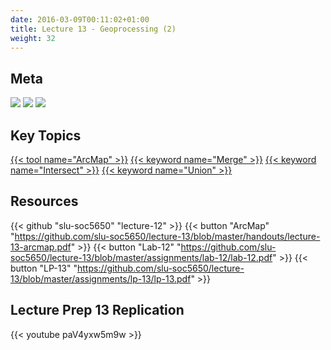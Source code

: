 ```yaml
---
date: 2016-03-09T00:11:02+01:00
title: Lecture 13 - Geoprocessing (2)
weight: 32
---
```


## Meta
![](https://img.shields.io/badge/semester-spring%202018-orange.svg) 
![](https://img.shields.io/badge/release-draft-red.svg) 
[![](https://img.shields.io/badge/last%20update-2018--04--23-brightgreen.svg)](https://github.com/slu-soc5650/lecture-11/blob/master/NEWS_SITE.md)

## Key Topics
[{{< tool name="ArcMap" >}}](/topic-index/#a-d)
[{{< keyword name="Merge" >}}](/topic-index/#a-d)
[{{< keyword name="Intersect" >}}](/topic-index/#i-l)
[{{< keyword name="Union" >}}](/topic-index/#u-z)

## Resources

{{< github "slu-soc5650" "lecture-12" >}}
{{< button "ArcMap" "https://github.com/slu-soc5650/lecture-13/blob/master/handouts/lecture-13-arcmap.pdf" >}}
{{< button "Lab-12" "https://github.com/slu-soc5650/lecture-13/blob/master/assignments/lab-12/lab-12.pdf" >}}
{{< button "LP-13" "https://github.com/slu-soc5650/lecture-13/blob/master/assignments/lp-13/lp-13.pdf" >}}

## Lecture Prep 13 Replication
<p> </p>
{{< youtube paV4yxw5m9w >}}

